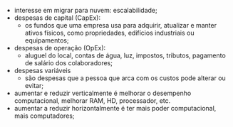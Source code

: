 
- interesse em migrar para nuvem: escalabilidade;
- despesas de capital (CapEx):
	- os fundos que uma empresa usa para adquirir, atualizar e manter ativos físicos, como propriedades, edifícios industriais ou equipamentos;
- despesas de operação (OpEx):
	- aluguel do local, contas de água, luz, impostos, tributos, pagamento de salário dos colaboradores;
- despesas variáveis
	- são despesas que a pessoa que arca com os custos pode alterar ou evitar;
- aumentar e reduzir verticalmente é melhorar o desempenho computacional, melhorar RAM, HD, processador, etc.
- aumentar a reduzir horizontalmente é ter mais poder computacional, mais computadores;
